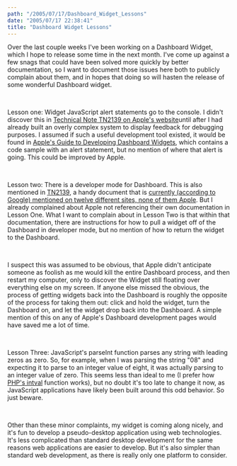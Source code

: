 ```yaml
---
path: "/2005/07/17/Dashboard_Widget_Lessons" 
date: "2005/07/17 22:38:41" 
title: "Dashboard Widget Lessons" 
---
```

<p>Over the last couple weeks I've been working on a Dashboard Widget, which I hope to release some time in the next month. I've come up against a few snags that could have been solved more quickly by better documentation, so I want to document those issues here both to publicly complain about them, and in hopes that doing so will hasten the release of some wonderful Dashboard widget.</p><br><p>Lesson one: Widget JavaScript alert statements go to the console. I didn't discover this in <a href="http://developer.apple.com/technotes/tn2005/tn2139.html">Technical Note TN2139 on Apple's website</a>until after I had already built an overly complex system to display feedback for debugging purposes. I assumed if such a useful development tool existed, it would be found in <a href="http://developer.apple.com/macosx/dashboard.html">Apple's Guide to Developing Dashboard Widgets</a>, which contains a code sample with an alert statement, but no mention of where that alert is going. This could be improved by Apple.</p><br><p>Lesson two: There is a developer mode for Dashboard.  This is also mentioned in <a href="http://developer.apple.com/technotes/tn2005/tn2139.html">TN2139</a>, a handy document that is <a href="http://www.google.com/search?q=link%3Adeveloper.apple.com%2Ftechnotes%2Ftn2005%2Ftn2139.html">currently (according to Google) mentioned on twelve different sites, none of them Apple</a>. But I already complained about Apple not referencing their own documentation in Lesson One. What I want to complain about in Lesson Two is that within that documentation, there are instructions for how to pull a widget off of the Dashboard in developer mode, but no mention of how to return the widget to the Dashboard.</p><br><p>I suspect this was assumed to be obvious, that Apple didn't anticipate someone as foolish as me would kill the entire Dashboard process, and then restart my computer, only to discover the Widget still floating over everything else on my screen. If anyone else missed the obvious, the process of getting widgets back into the Dashboard is roughly the opposite of the process for taking them out: click and hold the widget, turn the Dashboard on, and let the widget drop back into the Dashboard. A simple mention of this on any of Apple's Dashboard development pages would have saved me a lot of time.</p><br><p>Lesson Three: JavaScript's parseInt function parses any string with leading zeros as zero.  So, for example, when I was parsing the string "08" and expecting it to parse to an integer value of eight, it was actually parsing to an integer value of zero.  This seems less than ideal to me (I prefer how <a href="http://www.php.net/intval">PHP's intval</a> function works), but no doubt it's too late to change it now, as JavaScript applications have likely been built around this odd behavior. So just beware.</p><br><p>Other than these minor complaints, my widget is coming along nicely, and it's fun to develop a pseudo-desktop application using web technologies. It's less complicated than standard desktop development for the same reasons web applications are easier to develop. But it's also simpler than standard web development, as there is really only one platform to consider.</p>